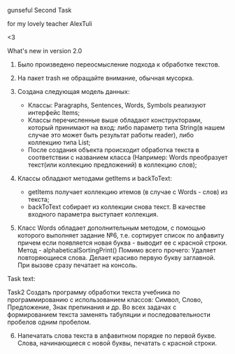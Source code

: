 gunseful
Second Task

for my lovely teacher AlexTuli

<3

What's new in version 2.0

1. Было произведено переосмысление подхода к обработке текстов.

2. На пакет trash не обращайте внимание, обычная мусорка.

3. Создана следующая модель данных:
    - Классы: Paragraphs, Sentences, Words, Symbols реализуют интерфейс Items;
    - Классы перечисленные выше обладают конструкторами, который принимают на вход:
        либо параметр типа String(в нашем случае это может быть результат работы reader),
        либо коллекцию типа List;
    - После создания объекта происходит обработка текста в соответствии с названием класса
        (Например: Words преобразует текст(или коллекцию предложений) в коллекцию слов);

4. Классы обладают методами getItems и backToText:
    - getItems получает коллекцию итемов (в случае с Words - слов) из текста;
    - backToText собирает из коллекции снова текст. В качестве входного параметра выступает коллекция.

5. Класс Words обладает дополнительным методом, с помощью которого выполняет задание №6, т.е. сортирует список по алфавиту
    причем если появляется новая буква - выводит ее с красной строки.
    Метод - alphabeticalSortingPrint()
    Помимо всего прочего:
    Удаляет повторяющиеся слова. Делает красиво первую букву заглавной.
    При вызове сразу печатает на консоль.


Task text:

Task2
Создать программу обработки текста учебника по программированию с использованием классов:
Символ, Слово, Предложение, Знак препинания и др.
Во всех задачах с формированием текста заменять табуляции и последовательности пробелов одним пробелом.

6.	Напечатать слова текста в алфавитном порядке по первой
букве. Слова, начинающиеся с новой буквы, печатать с красной строки.

